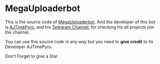 # MegaUploaderbot

This is the source code of [MegaUploaderbot](http://t.me/LinktoMegaUploaderBot).
And the developer of this bot is [AJTimePyro](https://t.me/AJTimePyro),
and his [Telegram Channel](https://t.me/AJBotVerse), for checking his all projects join the channel.

You can use this source code in any way but you need to **give credit** to its
Developer AJTimePyro.

Don't Forget to give a Star.
